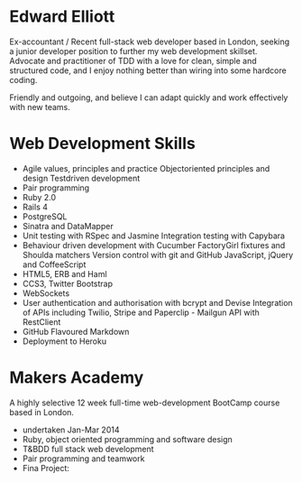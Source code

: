 Edward Elliott
==
Ex-accountant / Recent full-stack web developer based in London, seeking a junior developer position to further my web development skillset.  Advocate and practitioner of TDD with a love for clean, simple and structured code, and I enjoy nothing better than wiring into some hardcore coding.

Friendly and outgoing, and believe I can adapt quickly and work effectively with new teams.

Web Development Skills
==
 - Agile values, principles and practice Object​oriented principles and design Test​driven development
 - Pair programming
 - Ruby 2.0
 - Rails 4
 - PostgreSQL
 - Sinatra and DataMapper
 - Unit testing with RSpec and Jasmine Integration testing with Capybara
 - Behaviour driven development with Cucumber FactoryGirl fixtures and Shoulda matchers Version control with git and GitHub JavaScript, jQuery and CoffeeScript
 - HTML5, ERB and Haml
 - CCS3, Twitter Bootstrap
 - WebSockets
 - User authentication and authorisation with bcrypt and Devise Integration of APIs including Twilio, Stripe and Paperclip  - Mailgun API with RestClient
 - GitHub Flavoured Markdown
 - Deployment to Heroku

Makers Academy
==
A highly selective 12 week full-time web-development BootCamp course based in London.
 - undertaken Jan-Mar 2014 
 - Ruby, object oriented programming and software design
 - T&BDD full stack web development
 - Pair programming and teamwork
 - Fina Project: 
